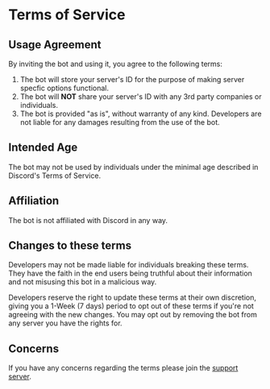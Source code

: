 # Terms of Service

## Usage Agreement

By inviting the bot and using it, you agree to the following terms:

1. The bot will store your server's ID for the purpose of making server specfic options functional.
2. The bot will **NOT** share your server's ID with any 3rd party companies or individuals.
3. The bot is provided "as is", without warranty of any kind. Developers are not liable for any damages resulting from the use of the bot.

## Intended Age

The bot may not be used by individuals under the minimal age described in Discord's Terms of Service.

## Affiliation

The bot is not affiliated with Discord in any way.

## Changes to these terms

Developers may not be made liable for individuals breaking these terms.
They have the faith in the end users being truthful about their information and not misusing this bot in a malicious way.

Developers reserve the right to update these terms at their own discretion, giving you a 1-Week (7 days) period to opt out of these terms if you're not agreeing with the new changes.
You may opt out by removing the bot from any server you have the rights for.
  
## Concerns

If you have any concerns regarding the terms please join the [support server](https://discord.gg/A36ypuakMv).
